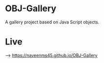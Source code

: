 # OBJ-Gallery 

A gallery project based on Java Script objects.

# Live

-->  https://naveenms45.github.io/OBJ-Gallery
